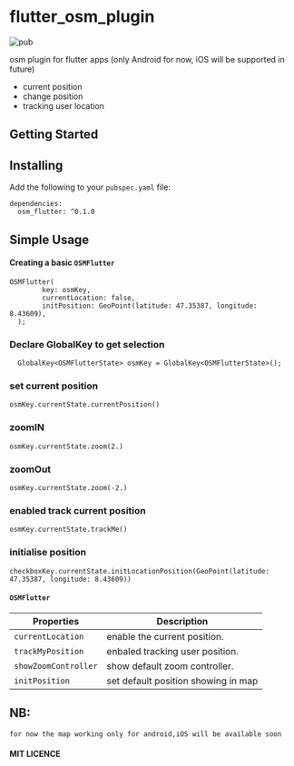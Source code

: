 # flutter_osm_plugin
![pub](https://img.shields.io/badge/pub-v0.1.0-orange)

osm plugin for flutter apps (only Android for now, iOS will be supported in future)

* current position
* change position 
* tracking user location
  
## Getting Started


## Installing

Add the following to your `pubspec.yaml` file:

    dependencies:
      osm_flutter: ^0.1.0
## Simple Usage
#### Creating a basic `OSMFlutter`

    OSMFlutter(
            key: osmKey,
            currentLocation: false,
            initPosition: GeoPoint(latitude: 47.35387, longitude: 8.43609),
      );

### Declare GlobalKey to get selection

`  GlobalKey<OSMFlutterState> osmKey = GlobalKey<OSMFlutterState>();`

### set current position

` osmKey.currentState.currentPosition() `

### zoomIN

` osmKey.currentState.zoom(2.) `


### zoomOut

` osmKey.currentState.zoom(-2.) `

### enabled track current position

` osmKey.currentState.trackMe() `

### initialise position

` checkboxKey.currentState.initLocationPosition(GeoPoint(latitude: 47.35387, longitude: 8.43609)) `

####  `OSMFlutter`
| Properties           | Description                         |
| -------------------- | ----------------------------------- |
| `currentLocation`    | enable the current position.        |
| `trackMyPosition`    | enbaled tracking user position.     |
| `showZoomController` | show default zoom controller.       |
| `initPosition`       | set default position showing in map |

## NB:
`for now the map working only for android,iOS will be available soon `

#### MIT LICENCE
